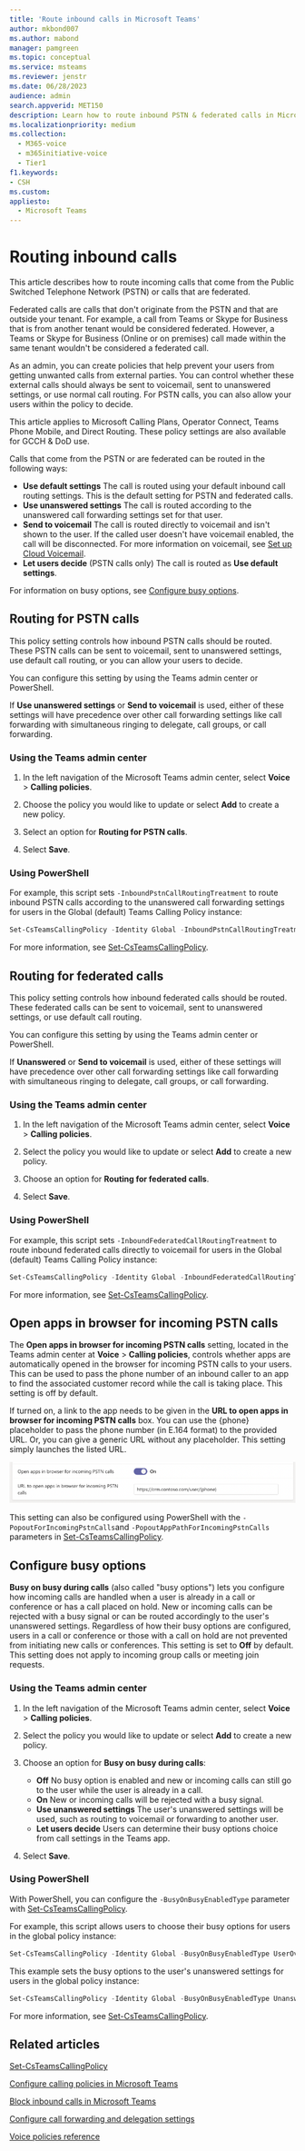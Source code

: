 ```yaml
---
title: 'Route inbound calls in Microsoft Teams'
author: mkbond007
ms.author: mabond
manager: pamgreen
ms.topic: conceptual
ms.service: msteams
ms.reviewer: jenstr
ms.date: 06/28/2023
audience: admin
search.appverid: MET150
description: Learn how to route inbound PSTN & federated calls in Microsoft Teams.
ms.localizationpriority: medium
ms.collection: 
  - M365-voice
  - m365initiative-voice
  - Tier1
f1.keywords:
- CSH
ms.custom: 
appliesto: 
  - Microsoft Teams
---
```


# Routing inbound calls

This article describes how to route incoming calls that come from the Public Switched Telephone Network (PSTN) or calls that are federated.

Federated calls are calls that don't originate from the PSTN and that are outside your tenant. For example, a call from Teams or Skype for Business that is from another tenant would be considered federated. However, a Teams or Skype for Business (Online or on premises) call made within the same tenant wouldn't be considered a federated call.

As an admin, you can create policies that help prevent your users from getting unwanted calls from external parties. You can control whether these external calls should always be sent to voicemail, sent to unanswered settings, or use normal call routing. For PSTN calls, you can also allow your users within the policy to decide.

This article applies to Microsoft Calling Plans, Operator Connect, Teams Phone Mobile, and Direct Routing. These policy settings are also available for GCCH & DoD use.

Calls that come from the PSTN or are federated can be routed in the following ways:

- **Use default settings** The call is routed using your default inbound call routing settings. This is the default setting for PSTN and federated calls.
- **Use unanswered settings** The call is routed according to the unanswered call forwarding settings set for that user.
- **Send to voicemail** The call is routed directly to voicemail and isn't shown to the user. If the called user doesn't have voicemail enabled, the call will be disconnected. For more information on voicemail, see [Set up Cloud Voicemail](set-up-phone-system-voicemail.md).
- **Let users decide** (PSTN calls only) The call is routed as **Use default settings**.

For information on busy options, see [Configure busy options](#configure-busy-options).

## Routing for PSTN calls

This policy setting controls how inbound PSTN calls should be routed. These PSTN calls can be sent to voicemail, sent to unanswered settings, use default call routing, or you can allow your users to decide.

You can configure this setting by using the Teams admin center or PowerShell.

If **Use unanswered settings** or **Send to voicemail** is used, either of these settings will have precedence over other call forwarding settings like call forwarding with simultaneous ringing to delegate, call groups, or call forwarding.

### Using the Teams admin center

1. In the left navigation of the Microsoft Teams admin center, select **Voice** > **Calling policies**.

1. Choose the policy you would like to update or select **Add** to create a new policy.

1. Select an option for **Routing for PSTN calls**.

1. Select **Save**.

### Using PowerShell

For example, this script sets `-InboundPstnCallRoutingTreatment` to route inbound PSTN calls according to the unanswered call forwarding settings for users in the Global (default) Teams Calling Policy instance:

```powershell
Set-CsTeamsCallingPolicy -Identity Global -InboundPstnCallRoutingTreatment Unanswered
```

For more information, see [Set-CsTeamsCallingPolicy](/powershell/module/teams/set-csteamscallingpolicy).

## Routing for federated calls

This policy setting controls how inbound federated calls should be routed. These federated calls can be sent to voicemail, sent to unanswered settings, or use default call routing.

You can configure this setting by using the Teams admin center or PowerShell.

If **Unanswered** or **Send to voicemail** is used, either of these settings will have precedence over other call forwarding settings like call forwarding with simultaneous ringing to delegate, call groups, or call forwarding.

### Using the Teams admin center

1. In the left navigation of the Microsoft Teams admin center, select **Voice** > **Calling policies**.

1. Select the policy you would like to update or select **Add** to create a new policy.

1. Choose an option for **Routing for federated calls**.

1. Select **Save**.

### Using PowerShell

For example, this script sets `-InboundFederatedCallRoutingTreatment` to route inbound federated calls directly to voicemail for users in the Global (default) Teams Calling Policy instance:

```powershell
Set-CsTeamsCallingPolicy -Identity Global -InboundFederatedCallRoutingTreatment Voicemail
```

For more information, see [Set-CsTeamsCallingPolicy](/powershell/module/teams/set-csteamscallingpolicy).

## Open apps in browser for incoming PSTN calls

The **Open apps in browser for incoming PSTN calls** setting, located in the Teams admin center at **Voice** > **Calling policies**, controls whether apps are automatically opened in the browser for incoming PSTN calls to your users. This can be used to pass the phone number of an inbound caller to an app to find the associated customer record while the call is taking place. This setting is off by default.

If turned on, a link to the app needs to be given in the **URL to open apps in browser for incoming PSTN calls** box. You can use the {phone} placeholder to pass the phone number (in E.164 format) to the provided URL. Or, you can give a generic URL without any placeholder. This setting simply launches the listed URL.

![Screenshot of Open apps in browser for incoming PSTN calls policy setting.](media/teams-open-apps-in-browser-pstn.png)

This setting can also be configured using PowerShell with the `-PopoutForIncomingPstnCalls`and `-PopoutAppPathForIncomingPstnCalls` parameters in [Set-CsTeamsCallingPolicy](/powershell/module/teams/set-csteamscallingpolicy).

## Configure busy options

**Busy on busy during calls** (also called "busy options") lets you configure how incoming calls are handled when a user is already in a call or conference or has a call placed on hold. New or incoming calls can be rejected with a busy signal or can be routed accordingly to the user's unanswered settings. Regardless of how their busy options are configured, users in a call or conference or those with a call on hold are not prevented from initiating new calls or conferences. This setting is set to **Off** by default. This setting does not apply to incoming group calls or meeting join requests.

### Using the Teams admin center

1. In the left navigation of the Microsoft Teams admin center, select **Voice** > **Calling policies**.

1. Select the policy you would like to update or select **Add** to create a new policy.

1. Choose an option for **Busy on busy during calls**:

    - **Off** No busy option is enabled and new or incoming calls can still go to the user while the user is already in a call.
    - **On** New or incoming calls will be rejected with a busy signal.
    - **Use unanswered settings** The user's unanswered settings will be used, such as routing to voicemail or forwarding to another user.
    - **Let users decide** Users can determine their busy options choice from call settings in the Teams app.

1. Select **Save**.

### Using PowerShell

With PowerShell, you can configure the `-BusyOnBusyEnabledType` parameter with [Set-CsTeamsCallingPolicy](/powershell/module/teams/set-csteamscallingpolicy).

For example, this script allows users to choose their busy options for users in the global policy instance:

```powershell
Set-CsTeamsCallingPolicy -Identity Global -BusyOnBusyEnabledType UserOverride
```

This example sets the busy options to the user's unanswered settings for users in the global policy instance:

```powershell
Set-CsTeamsCallingPolicy -Identity Global -BusyOnBusyEnabledType Unanswered
```

For more information, see [Set-CsTeamsCallingPolicy](/powershell/module/teams/set-csteamscallingpolicy).

## Related articles

[Set-CsTeamsCallingPolicy](/powershell/module/teams/set-csteamscallingpolicy)

[Configure calling policies in Microsoft Teams](teams-calling-policy.md)

[Block inbound calls in Microsoft Teams](block-inbound-calls.md)

[Configure call forwarding and delegation settings](user-call-settings.md)

[Voice policies reference](settings-policies-reference.md#voice)

